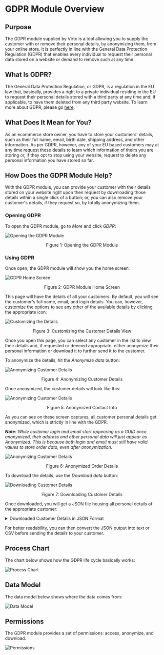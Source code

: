 # GDPR Module Overview

## Purpose

The GDPR module supplied by Virto is a tool allowing you to supply the customer with or remove their personal details, by anonymizing them, from your online store. It is perfectly in line with the General Data Protection Regulation (GDPR) that enables every individual to request their personal data stored on a website or demand to remove such at any time.

## What Is GDPR?

The General Data Protection Regulation, or GDPR, is a regulation in the EU law that, basically, provides a right to a private individual residing in the EU to request their personal details stored with a third party at any time and, if applicable, to have them deleted from any third party website. To learn more about GDPR, please go [here](https://gdpr-info.eu/).

## What Does It Mean for You?

As an ecommerce store owner, you have to store your customers' details, such as their full name, email, birth date, shipping address, and other information. As per GDPR, however, any of your EU based customers may at any time request these details to learn which information of theirs you are storing or, if they opt to stop using your website, request to delete any personal information you have stored so far.

## How Does the GDPR Module Help?

With the GDPR module, you can provide your customer with their details stored on your website right upon their request by downloading those details within a single click of a button; or, you can also remove your customer's details, if they request so, by totally anonymizing them.

### Opening GDPR

To open the GDPR module, go to _More_ and click _GDPR_: 

![Opening the GDPR Module](./media/01-gdpr-how-to-open.png)
<p align=center>Figure 1: Opening the GDPR Module</p>

### Using GDPR

Once open, the GDPR module will show you the home screen:

![GDPR Home Screen](./media/02-gdpr-home-page.png)
<p align=center>Figure 2: GDPR Module Home Screen</p>

This page will have the details of all your customers. By default, you will see the customer's full name, email, and login details. You can, however, customize the options to see any other of the available details by clicking the appropriate icon:

![Customizing the Details](./media/03-gdpr-customizing-customer-details-view.png)
<p align=center>Figure 3: Customizing the Customer Details View</p>

Once you open this page, you can select any customer in the list to view their details and, if requested or deemed appropriate, either anonymize their personal information or download it to further send it to the customer.

To anonymize the details, hit the *Anonymize data* button:

![Anonymizing Customer Details](./media/04-gdpr-anonymizing-data.png)
<p align=center>Figure 4: Anonymizing Customer Details</p>

Once anonymized, the customer details will look like this:

![Anonymizing Customer Details](./media/05-gdpr-anonymizing-data-contact-info.png)
<p align=center>Figure 5: Anonymized Contact Info</p>

As you can see on these screen captures, all customer personal details get anonymized, which is strictly in line with the GDPR.

***Note:*** *While customer login and email start appearing as a GUID once anonymized, their address and other personal data will just appear as Anonymized. This is because both login and email must still have valid values to store order data, even after anonymization.*

![Anonymizing Customer Details](./media/06-gdpr-anonymizing-data-order-info.png)
<p align=center>Figure 6: Anonymized Order Details</p>

To download the details, use the *Download data* button:

![Downloading Customer Details](./media/07-gdpr-downloading-data.png)
<p align=center>Figure 7: Downloading Customer Details</p>

Once downloaded, you will get a JSON file housing all personal details of the appropriate customer:

<details><summary>Downloaded Customer Details in JSON Format</summary>

```
{
	"firstName": "Alex",
	"lastName": "Starberg",
	"fullName": "Alex Starberg",
	"birthday": "1982-02-09T21:00:00Z",
	"emailAddresses": [],
	"phones": [],
	"addresses": [],
	"accounts": [
		{
			"login": "Login",
			"emailAddress": "123@test.com"
		},
		{
			"login": "bomba89@example.com",
			"emailAddress": "bomba89@example.com"
		}
	],
	"orders": [
		{
			"addresses": [
				{
					"firstName": "Alex",
					"lastName": "Starberg",
					"country": "United States",
					"region": "Tennessee",
					"city": "Chattanooga",
					"line1": "475 Uptain Rd.",
					"email": "bomba89@example.com",
					"phone": "(423) 978-0927"
				}
			]
		},
		{
			"addresses": [
				{
					"firstName": "Alex",
					"lastName": "Starberg",
					"country": "United States",
					"region": "Tennessee",
					"city": "Chattanooga",
					"line1": "475 Uptain Rd.",
					"email": "bomba89@example.com",
					"phone": "(423) 978-0927"
				}
			]
		}
	]
}
```
</details>

For better readability, you can then convert the JSON output into text or CSV before sending the details to your customer.

## Process Chart

The chart below shows how the GDPR life cycle basically works:

![Process Chart](./media/08-gdpr-process-chart.png)

## Data Model

The data model below shows where the data comes from:

![Data Model](./media/09-gdpr-diagram-db-model.png)

## Permissions

The GDPR module provides a set of permissions: access, anonymize, and download.

![Permissions](./media/10-gdpr-permissions.png)

